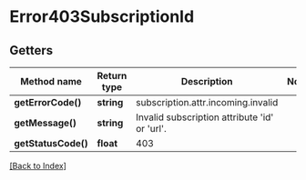 # Error403SubscriptionId

## Getters

Method name | Return type | Description | Notes
------------ | ------------- | ------------- | -------------
**getErrorCode()** | **string** | subscription.attr.incoming.invalid |
**getMessage()** | **string** | Invalid subscription attribute 'id' or 'url'. |
**getStatusCode()** | **float** | 403 |

[[Back to Index]](../index.md)
